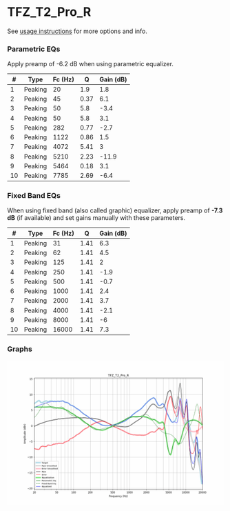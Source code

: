 # TFZ_T2_Pro_R
See [usage instructions](https://github.com/jaakkopasanen/AutoEq#usage) for more options and info.

### Parametric EQs
Apply preamp of -6.2 dB when using parametric equalizer.

|   # | Type    |   Fc (Hz) |    Q |   Gain (dB) |
|-----|---------|-----------|------|-------------|
|   1 | Peaking |        20 | 1.9  |         1.8 |
|   2 | Peaking |        45 | 0.37 |         6.1 |
|   3 | Peaking |        50 | 5.8  |        -3.4 |
|   4 | Peaking |        50 | 5.8  |         3.1 |
|   5 | Peaking |       282 | 0.77 |        -2.7 |
|   6 | Peaking |      1122 | 0.86 |         1.5 |
|   7 | Peaking |      4072 | 5.41 |         3   |
|   8 | Peaking |      5210 | 2.23 |       -11.9 |
|   9 | Peaking |      5464 | 0.18 |         3.1 |
|  10 | Peaking |      7785 | 2.69 |        -6.4 |

### Fixed Band EQs
When using fixed band (also called graphic) equalizer, apply preamp of **-7.3 dB** (if available) and set gains manually with these parameters.

|   # | Type    |   Fc (Hz) |    Q |   Gain (dB) |
|-----|---------|-----------|------|-------------|
|   1 | Peaking |        31 | 1.41 |         6.3 |
|   2 | Peaking |        62 | 1.41 |         4.5 |
|   3 | Peaking |       125 | 1.41 |         2   |
|   4 | Peaking |       250 | 1.41 |        -1.9 |
|   5 | Peaking |       500 | 1.41 |        -0.7 |
|   6 | Peaking |      1000 | 1.41 |         2.4 |
|   7 | Peaking |      2000 | 1.41 |         3.7 |
|   8 | Peaking |      4000 | 1.41 |        -2.1 |
|   9 | Peaking |      8000 | 1.41 |        -6   |
|  10 | Peaking |     16000 | 1.41 |         7.3 |

### Graphs
![](./TFZ_T2_Pro_R.png)
